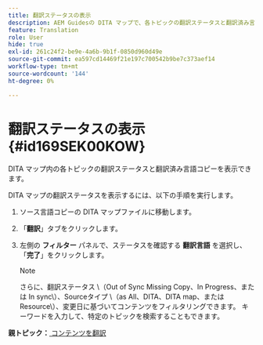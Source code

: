```yaml
---
title: 翻訳ステータスの表示
description: AEM Guidesの DITA マップで、各トピックの翻訳ステータスと翻訳済み言語コピーを表示する方法を説明します。
feature: Translation
role: User
hide: true
exl-id: 261c24f2-be9e-4a6b-9b1f-0850d960d49e
source-git-commit: ea597cd14469f21e197c700542b9be7c373aef14
workflow-type: tm+mt
source-wordcount: '144'
ht-degree: 0%

---
```


# 翻訳ステータスの表示 {#id169SEK00KOW}

DITA マップ内の各トピックの翻訳ステータスと翻訳済み言語コピーを表示できます。

DITA マップの翻訳ステータスを表示するには、以下の手順を実行します。

1. ソース言語コピーの DITA マップファイルに移動します。
1. 「**翻訳**」タブをクリックします。
1. 左側の **フィルター** パネルで、ステータスを確認する **翻訳言語** を選択し、「**完了**」をクリックします。

   >[!NOTE]
   >
   > さらに、翻訳ステータス \（Out of Sync Missing Copy、In Progress、または In sync\）、Sourceタイプ \（as All、DITA、DITA map、または Resource\）、変更日に基づいてコンテンツをフィルタリングできます。 キーワードを入力して、特定のトピックを検索することもできます。

**親トピック：**[ コンテンツを翻訳 ](translation.md)
